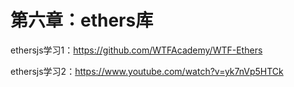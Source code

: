 # 第六章：ethers库



ethersjs学习1：https://github.com/WTFAcademy/WTF-Ethers

ethersjs学习2：https://www.youtube.com/watch?v=yk7nVp5HTCk
